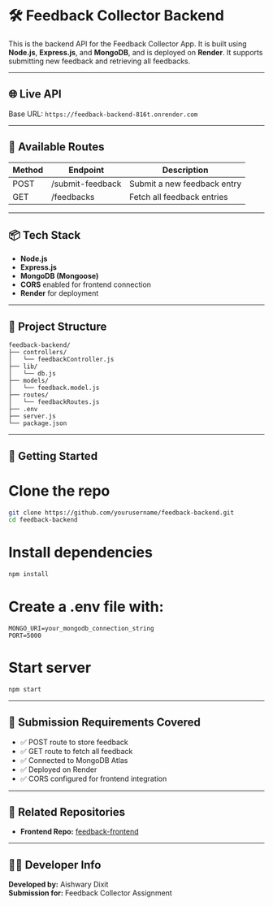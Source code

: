 # 🛠️ Feedback Collector Backend

This is the backend API for the Feedback Collector App. It is built using **Node.js**, **Express.js**, and **MongoDB**, and is deployed on **Render**. It supports submitting new feedback and retrieving all feedbacks.

---

## 🌐 Live API

Base URL: `https://feedback-backend-816t.onrender.com`

---

## 📌 Available Routes

| Method | Endpoint           | Description                     |
|--------|--------------------|---------------------------------|
| POST   | /submit-feedback   | Submit a new feedback entry     |
| GET    | /feedbacks         | Fetch all feedback entries      |

---

## 📦 Tech Stack

- **Node.js**
- **Express.js**
- **MongoDB (Mongoose)**
- **CORS** enabled for frontend connection
- **Render** for deployment

---

## 📁 Project Structure

```
feedback-backend/
├── controllers/
│   └── feedbackController.js
├── lib/
│   └── db.js
├── models/
│   └── feedback.model.js
├── routes/
│   └── feedbackRoutes.js
├── .env
├── server.js
└── package.json
```

---

## 🚀 Getting Started

# Clone the repo
```bash
git clone https://github.com/yourusername/feedback-backend.git
cd feedback-backend
```

# Install dependencies
```bash
npm install
```

# Create a .env file with:
```.env
MONGO_URI=your_mongodb_connection_string
PORT=5000
```

# Start server
```bash
npm start
```

---

## 🧾 Submission Requirements Covered

- ✅ POST route to store feedback
- ✅ GET route to fetch all feedback
- ✅ Connected to MongoDB Atlas
- ✅ Deployed on Render
- ✅ CORS configured for frontend integration

---

## 🔗 Related Repositories

- **Frontend Repo:** [feedback-frontend](https://github.com/aishwary-dixit1/Feedback-Frontend)

---

## 🧑‍💻 Developer Info

**Developed by:** Aishwary Dixit  
**Submission for:** Feedback Collector Assignment  
